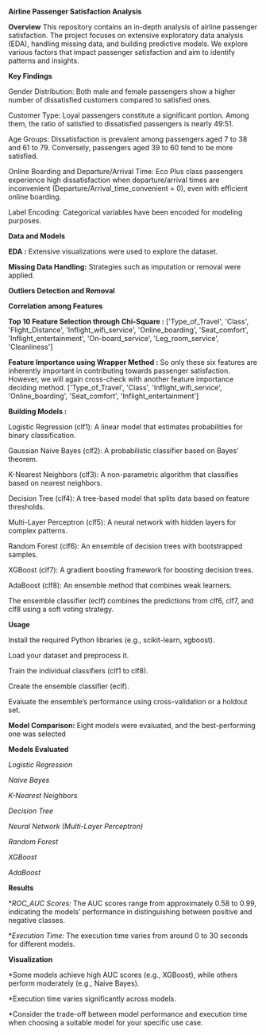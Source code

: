 **Airline Passenger Satisfaction Analysis**

**Overview**
This repository contains an in-depth analysis of airline passenger satisfaction. The project focuses on extensive exploratory data analysis (EDA), handling missing data, and building predictive models. We explore various factors that impact passenger satisfaction and aim to identify patterns and insights.

**Key Findings**

Gender Distribution: Both male and female passengers show a higher number of dissatisfied customers compared to satisfied ones.

Customer Type: Loyal passengers constitute a significant portion. Among them, the ratio of satisfied to dissatisfied passengers is nearly 49:51.

Age Groups: Dissatisfaction is prevalent among passengers aged 7 to 38 and 61 to 79. Conversely, passengers aged 39 to 60 tend to be more satisfied.

Online Boarding and Departure/Arrival Time: Eco Plus class passengers experience high dissatisfaction when departure/arrival times are inconvenient (Departure/Arrival_time_convenient = 0), even with efficient online boarding.

Label Encoding: Categorical variables have been encoded for modeling purposes.

**Data and Models**

**EDA :** Extensive visualizations were used to explore the dataset.

**Missing Data Handling:** Strategies such as imputation or removal were applied.

**Outliers Detection and Removal** 

**Correlation among Features**

**Top 10 Feature Selection through Chi-Square :** ['Type_of_Travel', 'Class', 'Flight_Distance', 'Inflight_wifi_service',
       'Online_boarding', 'Seat_comfort', 'Inflight_entertainment',
       'On-board_service', 'Leg_room_service', 'Cleanliness']

**Feature Importance using Wrapper Method :** So only these six features are inherently important in contributing towards passenger satisfaction. However, we will again cross-check with another feature importance deciding method.
['Type_of_Travel', 'Class', 'Inflight_wifi_service', 'Online_boarding', 'Seat_comfort', 'Inflight_entertainment']

**Building Models :**

Logistic Regression (clf1): A linear model that estimates probabilities for binary classification.

Gaussian Naive Bayes (clf2): A probabilistic classifier based on Bayes’ theorem.

K-Nearest Neighbors (clf3): A non-parametric algorithm that classifies based on nearest neighbors.

Decision Tree (clf4): A tree-based model that splits data based on feature thresholds.

Multi-Layer Perceptron (clf5): A neural network with hidden layers for complex patterns.

Random Forest (clf6): An ensemble of decision trees with bootstrapped samples.

XGBoost (clf7): A gradient boosting framework for boosting decision trees.

AdaBoost (clf8): An ensemble method that combines weak learners.

The ensemble classifier (eclf) combines the predictions from clf6, clf7, and clf8 using a soft voting strategy.

**Usage**

Install the required Python libraries (e.g., scikit-learn, xgboost).

Load your dataset and preprocess it.

Train the individual classifiers (clf1 to clf8).

Create the ensemble classifier (eclf).

Evaluate the ensemble’s performance using cross-validation or a holdout set.



**Model Comparison:**
Eight models were evaluated, and the best-performing one was selected

**Models Evaluated**

*Logistic Regression*

*Naive Bayes*

*K-Nearest Neighbors*

*Decision Tree*

*Neural Network (Multi-Layer Perceptron)*

*Random Forest*

*XGBoost*

*AdaBoost*

**Results**

**ROC_AUC Scores:* The AUC scores range from approximately 0.58 to 0.99, indicating the models’ performance in distinguishing between positive and negative classes.

**Execution Time:* The execution time varies from around 0 to 30 seconds for different models.

**Visualization**

*Some models achieve high AUC scores (e.g., XGBoost), while others perform moderately (e.g., Naive Bayes).

*Execution time varies significantly across models.

*Consider the trade-off between model performance and execution time when choosing a suitable model for your specific use case.
